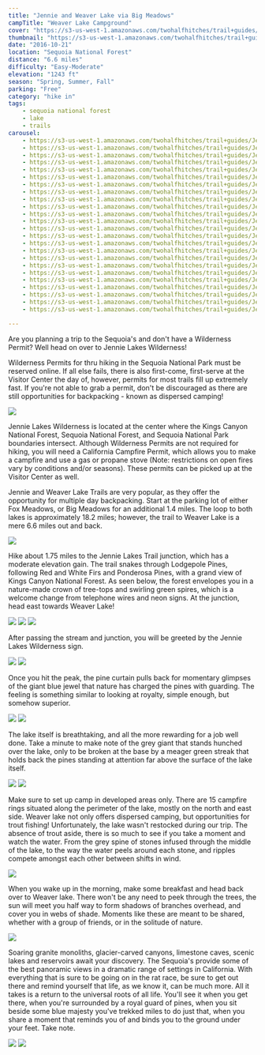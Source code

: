 ```yaml
---
title: "Jennie and Weaver Lake via Big Meadows"
campTitle: "Weaver Lake Campground"
cover: "https://s3-us-west-1.amazonaws.com/twohalfhitches/trail+guides/Jennie+Weaver+Lake/IMG_0815.jpg"
thumbnail: "https://s3-us-west-1.amazonaws.com/twohalfhitches/trail+guides/Jennie+Weaver+Lake/IMG_0815.jpg"
date: "2016-10-21"
location: "Sequoia National Forest"
distance: "6.6 miles"
difficulty: "Easy-Moderate"
elevation: "1243 ft"
season: "Spring, Summer, Fall"
parking: "Free"
category: "hike in"
tags:
    - sequoia national forest
    - lake
    - trails
carousel:
    - https://s3-us-west-1.amazonaws.com/twohalfhitches/trail+guides/Jennie+Weaver+Lake/IMG_0672.jpg
    - https://s3-us-west-1.amazonaws.com/twohalfhitches/trail+guides/Jennie+Weaver+Lake/IMG_0673.jpg
    - https://s3-us-west-1.amazonaws.com/twohalfhitches/trail+guides/Jennie+Weaver+Lake/IMG_0682.jpg
    - https://s3-us-west-1.amazonaws.com/twohalfhitches/trail+guides/Jennie+Weaver+Lake/IMG_0691.jpg
    - https://s3-us-west-1.amazonaws.com/twohalfhitches/trail+guides/Jennie+Weaver+Lake/IMG_0695.jpg
    - https://s3-us-west-1.amazonaws.com/twohalfhitches/trail+guides/Jennie+Weaver+Lake/IMG_0698.jpg
    - https://s3-us-west-1.amazonaws.com/twohalfhitches/trail+guides/Jennie+Weaver+Lake/IMG_0760.jpg
    - https://s3-us-west-1.amazonaws.com/twohalfhitches/trail+guides/Jennie+Weaver+Lake/IMG_0759.jpg
    - https://s3-us-west-1.amazonaws.com/twohalfhitches/trail+guides/Jennie+Weaver+Lake/IMG_0784.jpg
    - https://s3-us-west-1.amazonaws.com/twohalfhitches/trail+guides/Jennie+Weaver+Lake/IMG_0801.jpg
    - https://s3-us-west-1.amazonaws.com/twohalfhitches/trail+guides/Jennie+Weaver+Lake/IMG_0805.jpg
    - https://s3-us-west-1.amazonaws.com/twohalfhitches/trail+guides/Jennie+Weaver+Lake/IMG_0813.jpg
    - https://s3-us-west-1.amazonaws.com/twohalfhitches/trail+guides/Jennie+Weaver+Lake/IMG_0822.jpg
    - https://s3-us-west-1.amazonaws.com/twohalfhitches/trail+guides/Jennie+Weaver+Lake/IMG_0837.jpg
    - https://s3-us-west-1.amazonaws.com/twohalfhitches/trail+guides/Jennie+Weaver+Lake/IMG_0869.jpg
    - https://s3-us-west-1.amazonaws.com/twohalfhitches/trail+guides/Jennie+Weaver+Lake/IMG_0875.jpg
    - https://s3-us-west-1.amazonaws.com/twohalfhitches/trail+guides/Jennie+Weaver+Lake/IMG_0878.jpg
    - https://s3-us-west-1.amazonaws.com/twohalfhitches/trail+guides/Jennie+Weaver+Lake/IMG_0976.jpg
    - https://s3-us-west-1.amazonaws.com/twohalfhitches/trail+guides/Jennie+Weaver+Lake/IMG_0977.jpg
    - https://s3-us-west-1.amazonaws.com/twohalfhitches/trail+guides/Jennie+Weaver+Lake/IMG_0978.jpg
    - https://s3-us-west-1.amazonaws.com/twohalfhitches/trail+guides/Jennie+Weaver+Lake/IMG_0980.jpg
    - https://s3-us-west-1.amazonaws.com/twohalfhitches/trail+guides/Jennie+Weaver+Lake/IMG_0981.jpg
    - https://s3-us-west-1.amazonaws.com/twohalfhitches/trail+guides/Jennie+Weaver+Lake/IMG_0982.jpg
    - https://s3-us-west-1.amazonaws.com/twohalfhitches/trail+guides/Jennie+Weaver+Lake/IMG_0983.jpg

---
```


Are you planning a trip to the Sequoia's and don't have a Wilderness Permit? Well head on over to Jennie Lakes Wilderness!

Wilderness Permits for thru hiking in the Sequoia National Park must be reserved online. If all else fails, there is also first-come, first-serve at the Visitor Center the day of, however, permits for most trails fill up extremely fast. If you're not able to grab a permit, don't be discouraged as there are still opportunities for backpacking - known as dispersed camping!

![](https://s3-us-west-1.amazonaws.com/twohalfhitches/trail+guides/Jennie+Weaver+Lake/IMG_0668.jpg)

Jennie Lakes Wilderness is located at the center where the Kings Canyon National Forest, Sequoia National Forest, and Sequoia National Park boundaries intersect. Although Wilderness Permits are not required for hiking, you will need a California Campfire Permit, which allows you to make a campfire and use a gas or propane stove (Note: restrictions on open fires vary by conditions and/or seasons). These permits can be picked up at the Visitor Center as well.

Jennie and Weaver Lake Trails are very popular, as they offer the opportunity for multiple day backpacking. Start at the parking lot of either Fox Meadows, or Big Meadows for an additional 1.4 miles. The loop to both lakes is approximately 18.2 miles; however, the trail to Weaver Lake is a mere 6.6 miles out and back.

![](https://s3-us-west-1.amazonaws.com/twohalfhitches/trail+guides/Jennie+Weaver+Lake/IMG_0696.jpg)

Hike about 1.75 miles to the Jennie Lakes Trail junction, which has a moderate elevation gain. The trail snakes through Lodgepole Pines, following Red and White Firs and Ponderosa Pines, with a grand view of Kings Canyon National Forest. As seen below, the forest envelopes you in a nature-made crown of tree-tops and swirling green spires, which is a welcome change from telephone wires and neon signs. At the junction, head east towards Weaver Lake!

![](https://s3-us-west-1.amazonaws.com/twohalfhitches/trail+guides/Jennie+Weaver+Lake/IMG_0701.jpg)
![](https://s3-us-west-1.amazonaws.com/twohalfhitches/trail+guides/Jennie+Weaver+Lake/IMG_0735.jpg)
![](https://s3-us-west-1.amazonaws.com/twohalfhitches/trail+guides/Jennie+Weaver+Lake/IMG_0748.jpg)

After passing the stream and junction, you will be greeted by the Jennie Lakes Wilderness sign.

![](https://s3-us-west-1.amazonaws.com/twohalfhitches/trail+guides/Jennie+Weaver+Lake/IMG_0705.jpg)
![](https://s3-us-west-1.amazonaws.com/twohalfhitches/trail+guides/Jennie+Weaver+Lake/IMG_0750.jpg)

Once you hit the peak, the pine curtain pulls back for momentary glimpses of the giant blue jewel that nature has charged the pines with guarding. The feeling is something similar to looking at royalty, simple enough, but somehow superior.

![](https://s3-us-west-1.amazonaws.com/twohalfhitches/trail+guides/Jennie+Weaver+Lake/IMG_0754.jpg)
![](https://s3-us-west-1.amazonaws.com/twohalfhitches/trail+guides/Jennie+Weaver+Lake/IMG_0757.jpg)

The lake itself is breathtaking, and all the more rewarding for a job well done. Take a minute to make note of the grey giant that stands hunched over the lake, only to be broken at the base by a meager green streak that holds back the pines standing at attention far above the surface of the lake itself.

![](https://s3-us-west-1.amazonaws.com/twohalfhitches/trail+guides/Jennie+Weaver+Lake/IMG_0759.jpg)
![](https://s3-us-west-1.amazonaws.com/twohalfhitches/trail+guides/Jennie+Weaver+Lake/IMG_0810.jpg)

Make sure to set up camp in developed areas only. There are 15 campfire rings situated along the perimeter of the lake, mostly on the north and east side. Weaver lake not only offers dispersed camping, but opportunities for trout fishing! Unfortunately, the lake wasn't restocked during our trip. The absence of trout aside, there is so much to see if you take a moment and watch the water. From the grey spine of stones infused through the middle of the lake, to the way the water peels around each stone, and ripples compete amongst each other between shifts in wind.

![](https://s3-us-west-1.amazonaws.com/twohalfhitches/trail+guides/Jennie+Weaver+Lake/IMG_0761.jpg)

When you wake up in the morning, make some breakfast and head back over to Weaver lake. There won't be any need to peek through the trees, the sun will meet you half way to form shadows of branches overhead, and cover you in webs of shade. Moments like these are meant to be shared, whether with a group of friends, or in the solitude of nature.

![](https://s3-us-west-1.amazonaws.com/twohalfhitches/trail+guides/Jennie+Weaver+Lake/IMG_0826.jpg)

Soaring granite monoliths, glacier-carved canyons, limestone caves, scenic lakes and reservoirs await your discovery. The Sequoia's provide some of the best panoramic views in a dramatic range of settings in California. With everything that is sure to be going on in the rat race, be sure to get out there and remind yourself that life, as we know it, can be much more. All it takes is a return to the universal roots of all life. You'll see it when you get there, when you're surrounded by a royal guard of pines, when you sit beside some blue majesty you've trekked miles to do just that, when you share a moment that reminds you of and binds you to the ground under your feet. Take note.

![](https://s3-us-west-1.amazonaws.com/twohalfhitches/trail+guides/Jennie+Weaver+Lake/IMG_0888.jpg)
![](https://s3-us-west-1.amazonaws.com/twohalfhitches/trail+guides/Jennie+Weaver+Lake/IMG_0762.jpg)
